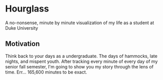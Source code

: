 # Hourglass
A no-nonsense, minute by minute visualization of my life as a student at Duke University

## Motivation 
Think back to your days as a undergraduate. The days of hammocks, late nights, and mispent youth. After tracking every minute of every day of my senior fall semester, I'm going to show you my story through the lens of time.
Err... 165,600 minutes to be exact.